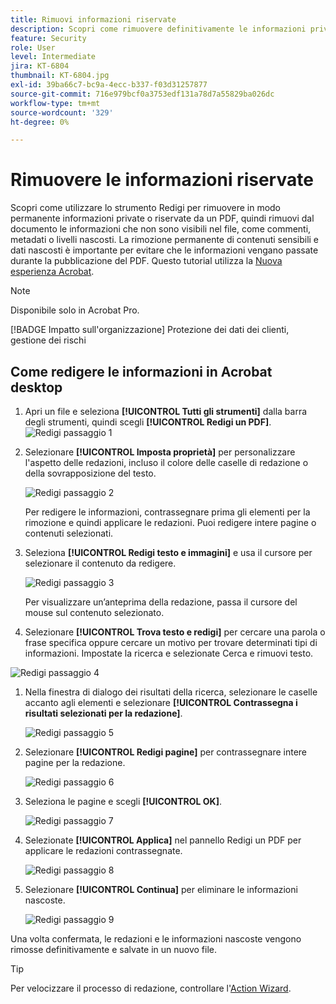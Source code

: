 ```yaml
---
title: Rimuovi informazioni riservate
description: Scopri come rimuovere definitivamente le informazioni private o sensibili dal tuo PDF
feature: Security
role: User
level: Intermediate
jira: KT-6804
thumbnail: KT-6804.jpg
exl-id: 39ba66c7-bc9a-4ecc-b337-f03d31257877
source-git-commit: 716e979bcf0a3753edf131a78d7a55829ba026dc
workflow-type: tm+mt
source-wordcount: '329'
ht-degree: 0%

---
```


# Rimuovere le informazioni riservate

Scopri come utilizzare lo strumento Redigi per rimuovere in modo permanente informazioni private o riservate da un PDF, quindi rimuovi dal documento le informazioni che non sono visibili nel file, come commenti, metadati o livelli nascosti. La rimozione permanente di contenuti sensibili e dati nascosti è importante per evitare che le informazioni vengano passate durante la pubblicazione del PDF. Questo tutorial utilizza la [Nuova esperienza Acrobat](../getting-started/new-workspace.md).

>[!NOTE]
>
>Disponibile solo in Acrobat Pro.

[!BADGE Impatto sull&#39;organizzazione]
Protezione dei dati dei clienti, gestione dei rischi

## Come redigere le informazioni in Acrobat desktop

1. Apri un file e seleziona **[!UICONTROL Tutti gli strumenti]** dalla barra degli strumenti, quindi scegli **[!UICONTROL Redigi un PDF]**.
   ![Redigi passaggio 1](../assets/Redact_1.png)

1. Selezionare **[!UICONTROL Imposta proprietà]** per personalizzare l&#39;aspetto delle redazioni, incluso il colore delle caselle di redazione o della sovrapposizione del testo.

   ![Redigi passaggio 2](../assets/Redact_2.png)

   Per redigere le informazioni, contrassegnare prima gli elementi per la rimozione e quindi applicare le redazioni. Puoi redigere intere pagine o contenuti selezionati.

1. Seleziona **[!UICONTROL Redigi testo e immagini]** e usa il cursore per selezionare il contenuto da redigere.

   ![Redigi passaggio 3](../assets/Redact_3.png)

   Per visualizzare un’anteprima della redazione, passa il cursore del mouse sul contenuto selezionato.

1. Selezionare **[!UICONTROL Trova testo e redigi]** per cercare una parola o frase specifica oppure cercare un motivo per trovare determinati tipi di informazioni. Impostate la ricerca e selezionate Cerca e rimuovi testo.

![Redigi passaggio 4](../assets/Redact_4.png)

1. Nella finestra di dialogo dei risultati della ricerca, selezionare le caselle accanto agli elementi e selezionare **[!UICONTROL Contrassegna i risultati selezionati per la redazione]**.

   ![Redigi passaggio 5](../assets/Redact_5.png)

1. Selezionare **[!UICONTROL Redigi pagine]** per contrassegnare intere pagine per la redazione.

   ![Redigi passaggio 6](../assets/Redact_6.png)

1. Seleziona le pagine e scegli **[!UICONTROL OK]**.

   ![Redigi passaggio 7](../assets/Redact_7.png)

1. Selezionate **[!UICONTROL Applica]** nel pannello Redigi un PDF per applicare le redazioni contrassegnate.

   ![Redigi passaggio 8](../assets/Redact_8.png)

1. Selezionare **[!UICONTROL Continua]** per eliminare le informazioni nascoste.

   ![Redigi passaggio 9](../assets/Redact_9.png)

Una volta confermata, le redazioni e le informazioni nascoste vengono rimosse definitivamente e salvate in un nuovo file.

>[!TIP]
>
>Per velocizzare il processo di redazione, controllare l&#39;[Action Wizard](../advanced-tasks/action.md).
